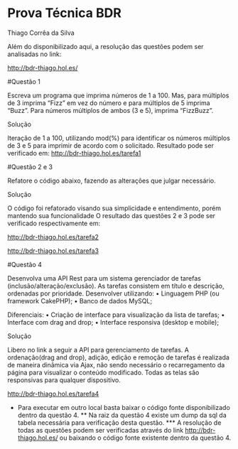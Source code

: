 # Prova Técnica BDR

Thiago Corrêa da Silva

Além do disponibilizado aqui, a resolução das questões podem ser analisadas no link:

http://bdr-thiago.hol.es/

#Questão 1

Escreva um programa que imprima números de 1 a 100. Mas, para múltiplos de 3 imprima 
“Fizz” em vez do número e para múltiplos de 5 imprima “Buzz”. Para números múltiplos 
de ambos (3 e 5), imprima “FizzBuzz”. 

Solução

Iteração de 1 a 100, utilizando mod(%) para identificar os números múltiplos de 3 e 5 para imprimir de acordo com o solicitado.
Resultado pode ser verificado em:
http://bdr-thiago.hol.es/tarefa1

#Questão 2 e 3

Refatore o código abaixo, fazendo as alterações que julgar necessário. 

Solução

O código foi refatorado visando sua simplicidade e entendimento, porém mantendo sua funcionalidade
O resultado das questões 2 e 3 pode ser verificado respectivamente em:

http://bdr-thiago.hol.es/tarefa2

http://bdr-thiago.hol.es/tarefa3

#Questão 4

Desenvolva uma API Rest para  um sistema gerenciador de tarefas 
(inclusão/alteração/exclusão). As tarefas consistem em título e descrição, ordenadas por 
prioridade. 
Desenvolver utilizando: 
•  Linguagem PHP (ou framework CakePHP); 
•  Banco de dados MySQL; 
 
Diferenciais: 
•  Criação de interface para visualização da lista de tarefas; 
•  Interface com drag and drop; 
•  Interface responsiva (desktop e mobile); 

Solução

Libero no link a seguir a API para gerenciamento de tarefas.
A ordenação(drag and drop), adição, edição e remoção de tarefas é realizada de maneira dinâmica via Ajax, não sendo necessário o recarregamento da página para visualizar o conteúdo modificado.
Todas as telas são responsivas para qualquer dispositivo.

http://bdr-thiago.hol.es/tarefa4

* Para executar em outro local basta baixar o código fonte disponibilizado dentro da questão 4.
** Na raiz da questão 4 existe um dump da sql da tabela necessária para verificação desta questão.
*** A resolução de todas as questões podem ser verificadas através do link http://bdr-thiago.hol.es/
ou baixando o código fonte existente dentro da questão 4.


